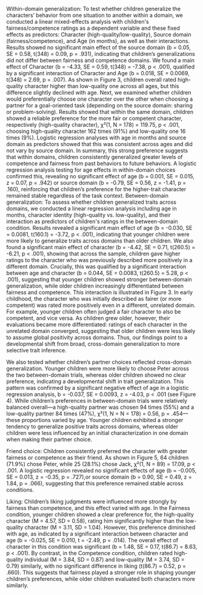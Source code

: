 Within-domain generalization: To test whether children generalize the characters’ behavior from one situation to another within a domain, we conducted a linear mixed-effects analysis with children's fairness/competence ratings as a dependent variable and these fixed effects as predictors: Character (high-quality/low-quality), Source domain (fairness/competence), and Age (in months), as well as their interactions.
Results showed no significant main effect of the source domain (b = 0.05, SE = 0.58, t(348) = 0.09, p = .931), indicating that children’s generalizations did not differ between fairness and competence domains. We found a main effect of Character (b = -4.33, SE = 0.59, t(348) = -7.38, p < .001), qualified by a significant interaction of Character and Age (b = 0.018, SE = 0.0069, t(348) = 2.69, p = .007). As shown in Figure 3, children overall rated high-quality character higher than low-quality one across all ages, but this difference slightly declined with age.
Next, we examined whether children would preferentially choose one character over the other when choosing a partner for a goal-oriented task (depending on the source domain: sharing or problem-solving). Results showed that within the same domain, children showed a reliable preference for the more fair or competent character, respectively (high-quality character), χ²(1, N = 178) = 119.75, p < .001, choosing high-quality character 162 times (91%) and low-quality one 16 times (9%). Logistic regression analyses with age in months and source domain as predictors showed that this was consistent across ages and did not vary by source domain. In summary, this strong preference suggests that within domains, children consistently generalized greater levels of competence and fairness from past behaviors to future behaviors. A logistic regression analysis testing for age effects in within-domain choices confirmed this, revealing no significant effect of age (b = 0.001, SE = 0.015, z = 0.07, p = .942) or source domain (b = -0.79, SE = 0.56, z = -1.41, p = .160), reinforcing that children’s preference for the higher-trait character remained stable regardless of the task context.
Between-domain generalization: To assess whether children generalized traits across domains, we conducted a linear regression analysis including age in months, character identity (high-quality vs. low-quality), and their interaction as predictors of children's ratings in the between-domain condition. Results revealed a significant main effect of age (b = -0.030, SE = 0.0081, t(160.1) = -3.72, p < .001), indicating that younger children were more likely to generalize traits across domains than older children. We also found a significant main effect of character (b = -4.42, SE = 0.71, t(260.5) = -6.21, p < .001), showing that across the sample, children gave higher ratings to the character who was previously described more positively in a different domain. Crucially, this was qualified by a significant interaction between age and character (b = 0.044, SE = 0.0083, t(260.5) = 5.28, p < .001), suggesting that younger children showed stronger between-domain generalization, while older children increasingly differentiated between fairness and competence.
This interaction is illustrated in Figure 3. In early childhood, the character who was initially described as fairer (or more competent) was rated more positively even in a different, unrelated domain. For example, younger children often judged a fair character to also be competent, and vice versa. As children grew older, however, their evaluations became more differentiated: ratings of each character in the unrelated domain converged, suggesting that older children were less likely to assume global positivity across domains. Thus, our findings point to a developmental shift from broad, cross-domain generalization to more selective trait inference.


  
We also tested whether children’s partner choices reflected cross-domain generalization. Younger children were more likely to choose Peter across the two between-domain trials, whereas older children showed no clear preference, indicating a developmental shift in trait generalization. This pattern was confirmed by a significant negative effect of age in a logistic regression analysis, b = -0.037, SE = 0.0093, z = -4.03, p < .001  (see Figure 4). While children’s preferences in between-domain trials were relatively balanced overall—a high-quality partner was chosen 94 times (55%) and a low-quality partner 84 times (47%), χ²(1, N = N = 178) = 0.56, p = .454—these proportions varied by age. Younger children exhibited a stronger tendency to generalize positive traits across domains, whereas older children were less influenced by an initial characterization in one domain when making their partner choice.


Friend choice: Children consistently preferred the character with greater fairness or competence as their friend. As shown in Figure 5, 64 children (71.9%) chose Peter, while 25 (28.1%) chose Jack, χ²(1, N = 89) = 17.09, p < .001. A logistic regression revealed no significant effects of age (b = -0.005, SE = 0.013, z = -0.35, p = .727),or source domain (b = 0.90, SE = 0.49, z = 1.84, p = .066), suggesting that this preference remained stable across conditions.


 
Liking: Children’s liking judgments were influenced more strongly by fairness than competence, and this effect varied with age. In the Fairness condition, younger children showed a clear preference for, the high-quality character (M = 4.57, SD = 0.58), rating him significantly higher than the low-quality character (M = 3.11, SD = 1.04). However, this preference diminished with age, as indicated by a significant interaction between character and age (b = -0.025, SE = 0.010, t = -2.49, p = .014). The overall effect of character in this condition was significant (b = 1.48, SE = 0.17, t(86.7) = 8.63, p < .001). By contrast, in the Competence condition, children rated high-quality individual (M = 3.84, SD = 0.87) and low-quality (M = 3.74, SD = 0.79) similarly, with no significant difference in liking (t(86.7) = 0.52, p = .660). This suggests that fairness played a stronger role in shaping younger children’s preferences, while older children evaluated both characters more similarly.
